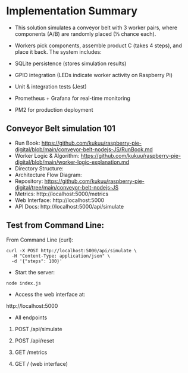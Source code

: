 # Implementation Summary

- This solution simulates a conveyor belt with 3 worker pairs, where components (A/B) are randomly placed (⅓ chance each). 

- Workers pick components, assemble product C (takes 4 steps), and place it back. The system includes:

- SQLite persistence (stores simulation results)

- GPIO integration (LEDs indicate worker activity on Raspberry Pi)

- Unit & integration tests (Jest)

- Prometheus + Grafana for real-time monitoring

- PM2 for production deployment


## Conveyor Belt simulation 101
- Run Book: https://github.com/kukuu/raspberry-pie-digital/blob/main/conveyor-belt-nodejs-JS/RunBook.md
- Worker Logic & Algorithm: https://github.com/kukuu/raspberry-pie-digital/blob/main/worker-logic-explanation.md
- Directory Structure:
- Architecture Flow Diagram: 
- Repository: https://github.com/kukuu/raspberry-pie-digital/tree/main/conveyor-belt-nodejs-JS
- Metrics: http://localhost:5000/metrics
- Web Interface: http://localhost:5000
- API Docs: http://localhost:5000/api/simulate



## Test from Command Line:

From Command Line (curl):

```
curl -X POST http://localhost:5000/api/simulate \
  -H "Content-Type: application/json" \
  -d '{"steps": 100}'

```

- Start the server:

```
node index.js

```
- Access the web interface at:

 http://localhost:5000

- All endpoints

1. POST /api/simulate

2. POST /api/reset

3. GET /metrics

4. GET / (web interface)
